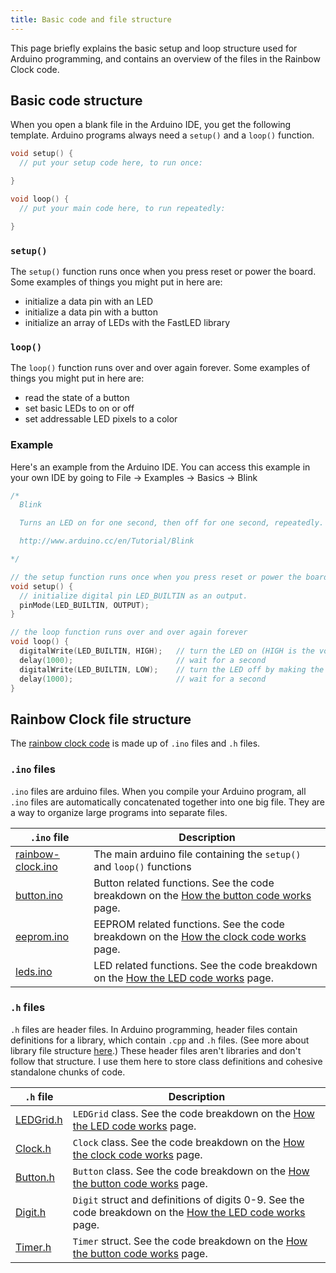 ```yaml
---
title: Basic code and file structure
---
```



This page briefly explains the basic setup and loop structure used for Arduino programming, and contains an overview of the files in the Rainbow Clock code.


## Basic code structure

When you open a blank file in the Arduino IDE, you get the following template. Arduino programs always need a `setup()` and a `loop()` function.

```cpp
void setup() {
  // put your setup code here, to run once:

}

void loop() {
  // put your main code here, to run repeatedly:

}
```

### `setup()`

The `setup()` function runs once when you press reset or power the board. Some examples of things you might put in here are:
- initialize a data pin with an LED
- initialize a data pin with a button
- initialize an array of LEDs with the FastLED library


### `loop()`

The `loop()` function runs over and over again forever. Some examples of things you might put in here are:
- read the state of a button
- set basic LEDs to on or off
- set addressable LED pixels to a color


### Example

Here's an example from the Arduino IDE. You can access this example in your own IDE by going to File -> Examples -> Basics -> Blink

```cpp
/*
  Blink

  Turns an LED on for one second, then off for one second, repeatedly.

  http://www.arduino.cc/en/Tutorial/Blink

*/

// the setup function runs once when you press reset or power the board
void setup() {
  // initialize digital pin LED_BUILTIN as an output.
  pinMode(LED_BUILTIN, OUTPUT);
}

// the loop function runs over and over again forever
void loop() {
  digitalWrite(LED_BUILTIN, HIGH);   // turn the LED on (HIGH is the voltage level)
  delay(1000);                       // wait for a second
  digitalWrite(LED_BUILTIN, LOW);    // turn the LED off by making the voltage LOW
  delay(1000);                       // wait for a second
}
```

## Rainbow Clock file structure

The [rainbow clock code](https://github.com/michellesh/rainbow-clock/tree/main/rainbow-clock) is made up of `.ino` files and `.h` files. 

### `.ino` files
`.ino` files are arduino files. When you compile your Arduino program, all `.ino` files are automatically concatenated together into one big file. They are a way to organize large programs into separate files.

| `.ino` file | Description |
| ----------- | ----------- |
| [rainbow-clock.ino](https://github.com/michellesh/rainbow-clock/blob/main/rainbow-clock/rainbow-clock.ino) | The main arduino file containing the `setup()` and `loop()` functions |
| [button.ino](https://github.com/michellesh/rainbow-clock/blob/main/rainbow-clock/button.ino) | Button related functions. See the code breakdown on the [How the button code works](clock-code-breakdown/how-the-button-code-works#buttonino) page. |
| [eeprom.ino](https://github.com/michellesh/rainbow-clock/blob/main/rainbow-clock/eeprom.ino) | EEPROM related functions. See the code breakdown on the [How the clock code works](clock-code-breakdown/how-the-clock-code-works#eeprom) page. |
| [leds.ino](https://github.com/michellesh/rainbow-clock/blob/main/rainbow-clock/leds.ino) | LED related functions. See the code breakdown on the [How the LED code works](clock-code-breakdown/how-the-led-code-works#ledsino) page. |

### `.h` files
`.h` files are header files. In Arduino programming, header files contain definitions for a library, which contain `.cpp` and `.h` files. (See more about library file structure [here](https://docs.arduino.cc/learn/contributions/arduino-creating-library-guide).) These header files aren't libraries and don't follow that structure. I use them here to store class definitions and cohesive standalone chunks of code.

| `.h` file | Description |
| ----------- | ----------- |
| [LEDGrid.h](https://github.com/michellesh/rainbow-clock/blob/main/rainbow-clock/LEDGrid.h) | `LEDGrid` class. See the code breakdown on the [How the LED code works](clock-code-breakdown/how-the-led-code-works#ledgridh-class) page. | 
| [Clock.h](https://github.com/michellesh/rainbow-clock/blob/main/rainbow-clock/Clock.h) | `Clock` class. See the code breakdown on the [How the clock code works](clock-code-breakdown/how-the-clock-code-works#clock-class) page. | 
| [Button.h](https://github.com/michellesh/rainbow-clock/blob/main/rainbow-clock/Button.h) | `Button` class. See the code breakdown on the [How the button code works](clock-code-breakdown/how-the-button-code-works#buttonh-class) page. | 
| [Digit.h](https://github.com/michellesh/rainbow-clock/blob/main/rainbow-clock/Digit.h) | `Digit` struct and definitions of digits 0-9. See the code breakdown on the [How the LED code works](clock-code-breakdown/how-the-led-code-works#digith) page. | 
| [Timer.h](https://github.com/michellesh/rainbow-clock/blob/main/rainbow-clock/Timer.h) | `Timer` struct. See the code breakdown on the [How the button code works](clock-code-breakdown/how-the-button-code-works#timerh) page. | 
